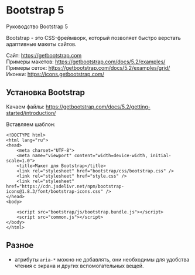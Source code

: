 # Bootstrap 5
Руководство Bootstrap 5

Bootstrap - это CSS-фреймворк, который позволяет быстро верстать адаптивные макеты сайтов.

Сайт: https://getbootstrap.com  
Примеры макетов: https://getbootstrap.com/docs/5.2/examples/  
Примеры сеток: https://getbootstrap.com/docs/5.2/examples/grid/  
Иконки: https://icons.getbootstrap.com/  

## Установка Bootstrap
Качаем файлы: https://getbootstrap.com/docs/5.2/getting-started/introduction/

Вставляем шаблон:

    <!DOCTYPE html>
    <html lang="ru">
    <head>
        <meta charset="UTF-8">
        <meta name="viewport" content="width=device-width, initial-scale=1.0">
        <title>Макет для Bootstrap</title>
        <link rel="stylesheet" href="bootstrap/css/bootstrap.css" />
        <link rel="stylesheet" href="style.css" />
        <link rel="stylesheet" href="https://cdn.jsdelivr.net/npm/bootstrap-icons@1.8.3/font/bootstrap-icons.css" />
    </head>
    <body>
        
        <script src="bootstrap/js/bootstrap.bundle.js"></script>
        <script src="common.js"></script>
    </body>
    </html>

## Разное
- атрибуты `aria-*` можно не добавлять, они необходимы для удобства чтения с экрана и других вспомогательных вещей.
